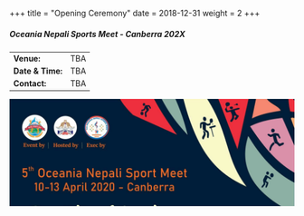 +++
title = "Opening Ceremony"
date = 2018-12-31
weight = 2
+++

<div class="row">

<div class="col-md-6">

##### **Oceania Nepali Sports Meet - Canberra 202X**

<table class="table table-responsive">
<tbody>
<tr>
<td><b>Venue:</b></td>
<td>
TBA
</td>
</tr>
<tr>
<td><b>Date & Time:</b></td>
<td>TBA</td>
</tr>
<td><b>Contact:</b></td>
<td>TBA</td>
</tr>
</tbody>
</table>
</div>

<div class="col-md-6">
<img src="/img/ONSM-2020.jpg" class="img-fluid" alt="Opening Ceremony">
</div>

</div>

<br><br>